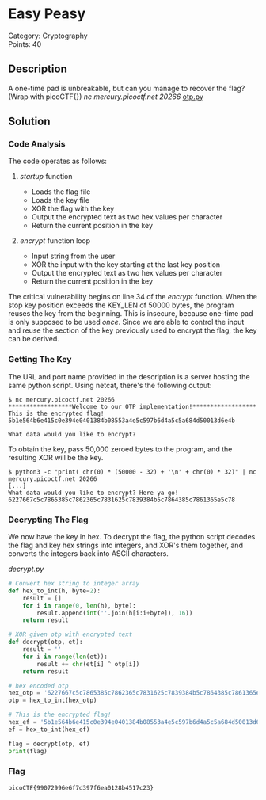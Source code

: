 # Easy Peasy
Category: Cryptography\
Points: 40

## Description
A one-time pad is unbreakable, but can you manage to recover the flag? (Wrap with picoCTF{}) *nc mercury.picoctf.net 20266* [otp.py](https://mercury.picoctf.net/static/84c434ada6e2f770b5000292cadae7eb/otp.py)

## Solution

### Code Analysis
The code operates as follows:

1. *startup* function
   - Loads the flag file
   - Loads the key file
   - XOR the flag with the key
   - Output the encrypted text as two hex values per character
   - Return the current position in the key

2. *encrypt* function loop
   - Input string from the user
   - XOR the input with the key starting at the last key position
   - Output the encrypted text as two hex values per character
   - Return the current position in the key

The critical vulnerability begins on line 34 of the *encrypt* function. When the stop key position exceeds the KEY_LEN of 50000 bytes, the program reuses the key from the beginning. This is insecure, because one-time pad is only supposed to be used *once*. Since we are able to control the input and reuse the section of the key previously used to encrypt the flag, the key can be derived.

### Getting The Key
The URL and port name provided in the description is a server hosting the same python script. Using netcat, there's the following output:
```
$ nc mercury.picoctf.net 20266 
******************Welcome to our OTP implementation!******************
This is the encrypted flag!
5b1e564b6e415c0e394e0401384b08553a4e5c597b6d4a5c5a684d50013d6e4b

What data would you like to encrypt?
```

To obtain the key, pass 50,000 zeroed bytes to the program, and the resulting XOR will be the key. 
```
$ python3 -c "print( chr(0) * (50000 - 32) + '\n' + chr(0) * 32)" | nc mercury.picoctf.net 20266
[...]
What data would you like to encrypt? Here ya go!
6227667c5c7865385c7862365c7831625c7839384b5c7864385c7861365e5c78
```

### Decrypting The Flag
We now have the key in hex. To decrypt the flag, the python script decodes the flag and key hex strings into integers, and XOR's them together, and converts the integers back into ASCII characters.

*decrypt.py*
```python
# Convert hex string to integer array
def hex_to_int(h, byte=2):
	result = []
	for i in range(0, len(h), byte):
		result.append(int(''.join(h[i:i+byte]), 16))
	return result

# XOR given otp with encrypted text
def decrypt(otp, et):
	result = ''
	for i in range(len(et)):
		result += chr(et[i] ^ otp[i])
	return result

# hex encoded otp
hex_otp = '6227667c5c7865385c7862365c7831625c7839384b5c7864385c7861365e5c78'
otp = hex_to_int(hex_otp)

# This is the encrypted flag!
hex_ef = '5b1e564b6e415c0e394e0401384b08553a4e5c597b6d4a5c5a684d50013d6e4b'
ef = hex_to_int(hex_ef)

flag = decrypt(otp, ef)
print(flag)
```

### Flag
```
picoCTF{99072996e6f7d397f6ea0128b4517c23}
```